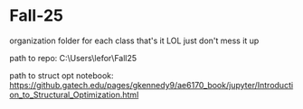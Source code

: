# Fall-25

organization 
folder for each class
that's it LOL just don't mess it up

path to repo: C:\Users\lefor\Fall25

path to struct opt notebook: https://github.gatech.edu/pages/gkennedy9/ae6170_book/jupyter/Introduction_to_Structural_Optimization.html
